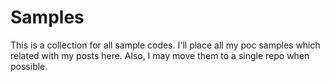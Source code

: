 # Samples
This is a collection for all sample codes.
I'll place all my poc samples which related with my posts here.
Also, I may move them to a single repo when possible.
